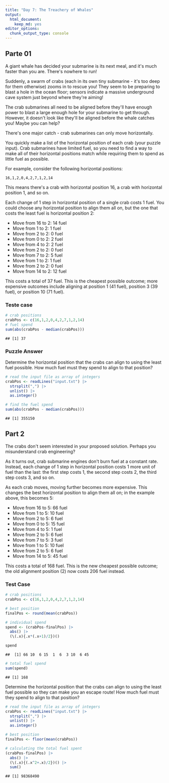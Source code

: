 ```yaml
---
title: "Day 7: The Treachery of Whales"
output:
  html_document:
    keep_md: yes
editor_options: 
  chunk_output_type: console
---
```


## Parte 01

A giant whale has decided your submarine is its next meal, and it's much faster than you are. There's nowhere to run!

Suddenly, a swarm of crabs (each in its own tiny submarine - it's too deep for them otherwise) zooms in to rescue you! They seem to be preparing to blast a hole in the ocean floor; sensors indicate a massive underground cave system just beyond where they're aiming!

The crab submarines all need to be aligned before they'll have enough power to blast a large enough hole for your submarine to get through. However, it doesn't look like they'll be aligned before the whale catches you! Maybe you can help?

There's one major catch - crab submarines can only move horizontally.

You quickly make a list of the horizontal position of each crab (your puzzle input). Crab submarines have limited fuel, so you need to find a way to make all of their horizontal positions match while requiring them to spend as little fuel as possible.

For example, consider the following horizontal positions:

```
16,1,2,0,4,2,7,1,2,14
```

This means there's a crab with horizontal position 16, a crab with horizontal position 1, and so on.

Each change of 1 step in horizontal position of a single crab costs 1 fuel. You could choose any horizontal position to align them all on, but the one that costs the least fuel is horizontal position 2:

* Move from 16 to 2: 14 fuel
* Move from 1 to 2: 1 fuel
* Move from 2 to 2: 0 fuel
* Move from 0 to 2: 2 fuel
* Move from 4 to 2: 2 fuel
* Move from 2 to 2: 0 fuel
* Move from 7 to 2: 5 fuel
* Move from 1 to 2: 1 fuel
* Move from 2 to 2: 0 fuel
* Move from 14 to 2: 12 fuel

This costs a total of 37 fuel. This is the cheapest possible outcome; more expensive outcomes include aligning at position 1 (41 fuel), position 3 (39 fuel), or position 10 (71 fuel).

### Teste case


```r
# crab positions
crabPos <- c(16,1,2,0,4,2,7,1,2,14)
# fuel spend
sum(abs(crabPos - median(crabPos)))
```

```
## [1] 37
```

### Puzzle Answer

Determine the horizontal position that the crabs can align to using the least fuel possible. How much fuel must they spend to align to that position?


```r
# read the input file as array of integers
crabPos <- readLines("input.txt") |>
  strsplit(",") |>
  unlist() |>
  as.integer()

# find the fuel spend
sum(abs(crabPos - median(crabPos)))
```

```
## [1] 355150
```

## Part 2

The crabs don't seem interested in your proposed solution. Perhaps you misunderstand crab engineering?

As it turns out, crab submarine engines don't burn fuel at a constant rate. Instead, each change of 1 step in horizontal position costs 1 more unit of fuel than the last: the first step costs 1, the second step costs 2, the third step costs 3, and so on.

As each crab moves, moving further becomes more expensive. This changes the best horizontal position to align them all on; in the example above, this becomes 5:

* Move from 16 to 5: 66 fuel
* Move from 1 to 5: 10 fuel
* Move from 2 to 5: 6 fuel
* Move from 0 to 5: 15 fuel
* Move from 4 to 5: 1 fuel
* Move from 2 to 5: 6 fuel
* Move from 7 to 5: 3 fuel
* Move from 1 to 5: 10 fuel
* Move from 2 to 5: 6 fuel
* Move from 14 to 5: 45 fuel

This costs a total of 168 fuel. This is the new cheapest possible outcome; the old alignment position (2) now costs 206 fuel instead.

### Test Case


```r
# crab positions
crabPos <- c(16,1,2,0,4,2,7,1,2,14)

# best position
finalPos <- round(mean(crabPos))

# individual spend
spend <- (crabPos-finalPos) |>
  abs() |>
  (\(.x){.x*(.x+1)/2})()

spend
```

```
##  [1] 66 10  6 15  1  6  3 10  6 45
```

```r
# total fuel spend
sum(spend)
```

```
## [1] 168
```

Determine the horizontal position that the crabs can align to using the least fuel possible so they can make you an escape route! How much fuel must they spend to align to that position?


```r
# read the input file as array of integers
crabPos <- readLines("input.txt") |>
  strsplit(",") |>
  unlist() |>
  as.integer()

# best position
finalPos <- floor(mean(crabPos))

# calculating the total fuel spent
(crabPos-finalPos) |>
  abs() |>
  (\(.x){(.x^2+.x)/2})() |>
  sum()
```

```
## [1] 98368490
```

